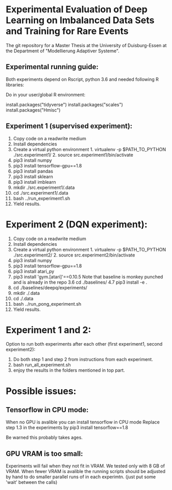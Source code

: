 # Experimental Evaluation of Deep Learning on Imbalanced Data Sets and Training for Rare Events

The git repository for a Master Thesis at the University of Duisburg-Essen at the Department of "Modellierung Adaptiver Systeme".

## Experimental running guide:
Both experiments depend on Rscript, python 3.6 and needed following R libraries:

Do in your user/global R environment:

install.packages("tidyverse")
install.packages("scales")
install.packages("Hmisc")

## Experiment 1 (supervised experiment):
1. Copy code on a readwrite medium
2. Install dependencies
  1. Create a virtual python environment
    1. virtualenv -p $PATH_TO_PYTHON ./src.experiment1/
    2. source src.experiment1/bin/activate
  2. pip3 install numpy
  3. pip3 install tensorflow-gpu==1.8
  4. pip3 install pandas
  5. pip3 install sklearn
  6. pip3 install imblearn
3. mkdir ./src.experiment1/<timestamp>.data
4. cd ./src.experiment1/<timestamp>.data
5. bash ../run_experiment1.sh
6. Yield results.

# Experiment 2 (DQN experiment):
1. Copy code on a readwrite medium
2. Install dependencies
  1. Create a virtual python environment
    1. virtualenv -p $PATH_TO_PYTHON ./src.experiment2/
    2. source src.experiment2/bin/activate
  2. pip3 install numpy
  3. pip3 install tensorflow-gpu==1.8
  4. pip3 install atari_py
  5. pip3 install 'gym.[atari]'==0.10.5
Note that baseline is monkey punched and is already in the repo
3.6 cd ./baselines/
4.7 pip3 install -e .
5. cd ./baselines/deepq/experiments/
6. mkdir ./<timestamp>.data
7. cd ./<timestamp>.data
8. bash ../run_pong_experiment.sh
9. Yield results.

# Experiment 1 and 2:

Option to run both experiments after each other (first experiment1, second experiment2):

1. Do both step 1 and step 2 from instructions from each experiment.
2. bash run_all_experiment.sh
3. enjoy the results in the folders mentioned in top part.

# Possible issues:
## Tensorflow in  CPU mode:
When no GPU is avalible you can install tensorflow in CPU mode
Replace step 1.3 in the experiments by
  pip3 install tensorflow==1.8

Be warned this probably takes ages.

## GPU VRAM is too small:
Experiments will fail when they not fit in VRAM. We tested only with 8 GB of VRAM.
When fewer VRAM is avalible the running scripts should be adjusted by hand to do smaller parallel runs of in each experimtn. (just put some 'wait' between the calls)
